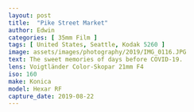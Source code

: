 ```yaml
---
layout: post
title:  "Pike Street Market"
author: Edwin
categories: [ 35mm Film ]
tags: [ United States, Seattle, Kodak 5260 ]
image: assets/images/photography/2019/IMG_0116.JPG
text: The sweet memories of days before COVID-19.
lens: Voigtländer Color-Skopar 21mm F4
iso: 160
make: Konica
model: Hexar RF
capture_date: 2019-08-22
---
```

